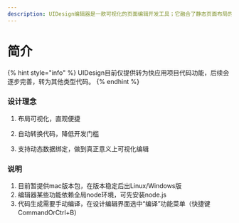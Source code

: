 ```yaml
---
description: UIDesign编辑器是一款可视化的页面编辑开发工具；它融合了静态页面布局的设计和动态数据交互逻辑的绑定，使前端项目可视化开发成为可能。
---
```


# 简介

{% hint style="info" %}
UIDesign目前仅提供转为快应用项目代码功能，后续会逐步完善，转为其他类型代码。
{% endhint %}



### 设计理念

1. 布局可视化，直观便捷

2. 自动转换代码，降低开发门槛

3. 支持动态数据绑定，做到真正意义上可视化编辑



### 说明

1. 目前暂提供mac版本包，在版本稳定后出Linux/Windows版
2. 编辑器某些功能依赖全局node环境，可先安装node.js
3. 代码生成需要手动编译，在设计编辑界面选中“编译”功能菜单（快捷键CommandOrCtrl+B）



